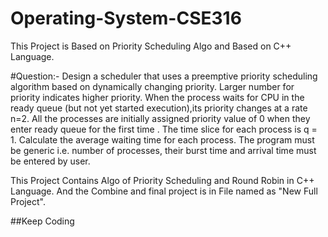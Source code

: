 # Operating-System-CSE316
This Project is Based on Priority Scheduling Algo and Based on C++ Language.


#Question:- Design a scheduler that uses a preemptive priority scheduling algorithm based on dynamically changing priority.
           Larger number for priority indicates higher priority. 
When the process waits for CPU in the ready queue (but not yet started execution),its priority changes at a rate n=2. 
All the processes are initially assigned priority value of 0 when they enter ready queue for the first time . 
The time slice for each process is q = 1. 
Calculate the average waiting time for each process.
The program must be generic i.e. number of processes, their burst time and arrival time must be entered by user.

This Project Contains Algo of Priority Scheduling and Round Robin in C++ Language.
And the Combine and final project is in File named as "New Full Project".

##Keep Coding
